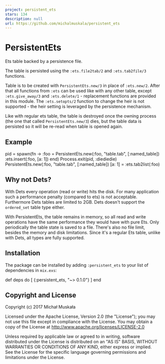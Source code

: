 ```yaml
---
project: persistent_ets
stars: 134
description: null
url: https://github.com/michalmuskala/persistent_ets
---
```


PersistentEts
=============

Ets table backed by a persistence file.

The table is persisted using the `:ets.file2tab/2` and `:ets.tab2file/3` functions.

Table is to be created with `PersistentEts.new/3` in place of `:ets.new/2`. After that all functions from `:ets` can be used like with any other table, except `:ets.give_away/3` and `:ets.delete/1` - replacement functions are provided in this module. The `:ets.setopts/2` function to change the heir is not supported - the heir setting is leveraged by the persistence mechanism.

Like with regular ets table, the table is destroyed once the owning process (the one that called `PersistentEts.new/3`) dies, but the table data is persisted so it will be re-read when table is opened again.

Example
-------

pid \= spawn(fn \->
  :foo \= PersistentEts.new(:foo, "table.tab", \[:named\_table\])
  :ets.insert(:foo, \[a: 1\])
end)
Process.exit(pid, :diediedie)
PersistentEts.new(:foo, "table.tab", \[:named\_table\])
\[a: 1\] \= :ets.tab2list(:foo)

Why not Dets?
-------------

With Dets every operation (read or write) hits the disk. For many application such a performance penalty (compared to ets) is not acceptable. Furthermore Dets tables are limited to 2GB. Dets doesn't support the `ordered_set` table type either.

With PersistentEts, the table remains in memory, so all read and write operations have the same performance they would have with pure Ets. Only periodically the table state is saved to a file. There's also no file limit, besides the memory and disk limitations. Since it's a regular Ets table, unlike with Dets, all types are fully supported.

Installation
------------

The package can be installed by adding `:persistent_ets` to your list of dependencies in `mix.exs`:

def deps do
  \[
    {:persistent\_ets, "~> 0.1.0"}
  \]
end

Copyright and License
---------------------

Copyright (c) 2017 Michał Muskała

Licensed under the Apache License, Version 2.0 (the "License"); you may not use this file except in compliance with the License. You may obtain a copy of the License at http://www.apache.org/licenses/LICENSE-2.0

Unless required by applicable law or agreed to in writing, software distributed under the License is distributed on an "AS IS" BASIS, WITHOUT WARRANTIES OR CONDITIONS OF ANY KIND, either express or implied. See the License for the specific language governing permissions and limitations under the License.
